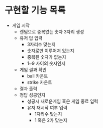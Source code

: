 구현할 기능 목록 
==  
- 게임 시작  
  - 랜덤으로 중복없는 숫자 3자리 생성
  - 유저 답 입력
    - 3자리수 맞는지
    - 숫자로만 이루어져 있는지
    - 중복된 숫자가 없는지
    - 1~9 사이의 숫자인지
  - 게임 결과 확인
    - ball 카운트
    - strike 카운트
  - 결과 출력
  - 정답 성공인지
    - 성공시 새로운게임 혹은 게임 종료 입력
    - 유저 재시작 여부 입력
      - 1자리수 맞는지
      - 1 혹은 2가 맞는지
